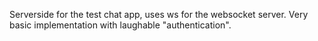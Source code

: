 Serverside for the test chat app, uses ws for the websocket server. Very basic implementation with laughable "authentication".
